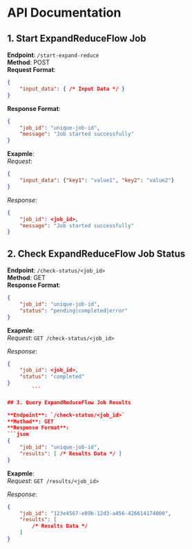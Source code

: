 # API Documentation
## 1. Start ExpandReduceFlow Job

**Endpoint**: `/start-expand-reduce`  
**Method**: POST  
**Request Format**:  
```json
{
    "input_data": { /* Input Data */ }
}   
```
**Response Format**:  
```json
{
    "job_id": "unique-job-id",
    "message": "Job started successfully"
}
```
**Exapmle**:  
*Request*:  
```json
{
    "input_data": {"key1": "value1", "key2": "value2"}
}
```
*Response*:
```json
{
    "job_id": <job_id>,
    "message": "Job started successfully"
}
```
        
## 2. Check ExpandReduceFlow Job Status

**Endpoint**: `/check-status/<job_id>`  
**Method**: GET  
**Response Format**:  
```json
{
    "job_id": "unique-job-id",
    "status": "pending|completed|error"
}
```
**Exapmle**:  
*Request*: `GET /check-status/<job_id>`
    
*Response*:
```json
{
    "job_id": <job_id>,
    "status": "completed"
}
        ```
        
## 3. Query ExpandReduceFlow Job Results

**Endpoint**: `/check-status/<job_id>`  
**Method**: GET  
**Response Format**:  
```json
{
    "job_id": "unique-job-id",
    "results": [ /* Results Data */ ]
}
```
**Exapmle**:  
*Request*: `GET /results/<job_id>`  
    
*Response*:  
```json
{
    "job_id": "123e4567-e89b-12d3-a456-426614174000",
    "results": [
        /* Results Data */
    ]
}
```
